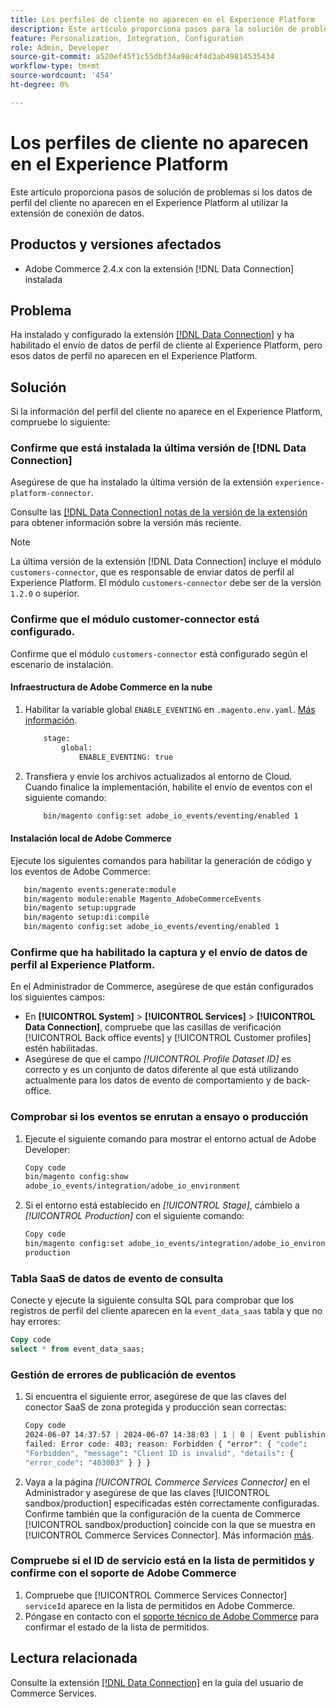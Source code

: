 ```yaml
---
title: Los perfiles de cliente no aparecen en el Experience Platform
description: Este artículo proporciona pasos para la solución de problemas si los datos de perfil del cliente no aparecen en el Experience Platform al usar la extensión  [!DNL Data Connection] .
feature: Personalization, Integration, Configuration
role: Admin, Developer
source-git-commit: a520ef45f1c55dbf34a98c4f4d3ab49814535434
workflow-type: tm+mt
source-wordcount: '454'
ht-degree: 0%

---
```


# Los perfiles de cliente no aparecen en el Experience Platform

Este artículo proporciona pasos de solución de problemas si los datos de perfil del cliente no aparecen en el Experience Platform al utilizar la extensión de conexión de datos.

## Productos y versiones afectados

* Adobe Commerce 2.4.x con la extensión [!DNL Data Connection] instalada

## Problema

Ha instalado y configurado la extensión [[!DNL Data Connection]](https://experienceleague.adobe.com/en/docs/commerce-merchant-services/data-connection/overview) y ha habilitado el envío de datos de perfil de cliente al Experience Platform, pero esos datos de perfil no aparecen en el Experience Platform.

## Solución

Si la información del perfil del cliente no aparece en el Experience Platform, compruebe lo siguiente:

### Confirme que está instalada la última versión de [!DNL Data Connection]

Asegúrese de que ha instalado la última versión de la extensión `experience-platform-connector`.

Consulte las [[!DNL Data Connection] notas de la versión de la extensión](https://experienceleague.adobe.com/en/docs/commerce-merchant-services/data-connection/release-notes) para obtener información sobre la versión más reciente.

>[!NOTE]
>
>La última versión de la extensión [!DNL Data Connection] incluye el módulo `customers-connector`, que es responsable de enviar datos de perfil al Experience Platform. El módulo `customers-connector` debe ser de la versión `1.2.0` o superior.

### Confirme que el módulo customer-connector está configurado.

Confirme que el módulo `customers-connector` está configurado según el escenario de instalación.

#### Infraestructura de Adobe Commerce en la nube

1. Habilitar la variable global `ENABLE_EVENTING` en `.magento.env.yaml`. [Más información](https://experienceleague.adobe.com/en/docs/commerce-cloud-service/user-guide/configure/env/stage/variables-global).

   ```bash
       stage:
           global:
               ENABLE_EVENTING: true
   ```

1. Transfiera y envíe los archivos actualizados al entorno de Cloud. Cuando finalice la implementación, habilite el envío de eventos con el siguiente comando:

   ```bash
       bin/magento config:set adobe_io_events/eventing/enabled 1
   ```

#### Instalación local de Adobe Commerce

Ejecute los siguientes comandos para habilitar la generación de código y los eventos de Adobe Commerce:

```bash
   bin/magento events:generate:module
   bin/magento module:enable Magento_AdobeCommerceEvents
   bin/magento setup:upgrade
   bin/magento setup:di:compile
   bin/magento config:set adobe_io_events/eventing/enabled 1
```

### Confirme que ha habilitado la captura y el envío de datos de perfil al Experience Platform.

En el Administrador de Commerce, asegúrese de que están configurados los siguientes campos:

* En **[!UICONTROL System]** > **[!UICONTROL Services]** > **[!UICONTROL Data Connection]**, compruebe que las casillas de verificación [!UICONTROL Back office events] y [!UICONTROL Customer profiles] estén habilitadas.
* Asegúrese de que el campo *[!UICONTROL Profile Dataset ID]* es correcto y es un conjunto de datos diferente al que está utilizando actualmente para los datos de evento de comportamiento y de back-office.

### Comprobar si los eventos se enrutan a ensayo o producción

1. Ejecute el siguiente comando para mostrar el entorno actual de Adobe Developer:

   ```bash
   Copy code
   bin/magento config:show
   adobe_io_events/integration/adobe_io_environment
   ```

1. Si el entorno está establecido en *[!UICONTROL Stage]*, cámbielo a *[!UICONTROL Production]* con el siguiente comando:

   ```bash
   Copy code
   bin/magento config:set adobe_io_events/integration/adobe_io_environment
   production
   ```

### Tabla SaaS de datos de evento de consulta

Conecte y ejecute la siguiente consulta SQL para comprobar que los registros de perfil del cliente aparecen en la
`event_data_saas` tabla y que no hay errores:

```sql
Copy code
select * from event_data_saas;
```

### Gestión de errores de publicación de eventos

1. Si encuentra el siguiente error, asegúrese de que las claves del conector SaaS de zona protegida y producción sean correctas:

   ```css
   Copy code
   2024-06-07 14:37:57 | 2024-06-07 14:38:03 | 1 | 0 | Event publishing
   failed: Error code: 403; reason: Forbidden { "error": { "code":
   "Forbidden", "message": "Client ID is invalid", "details": {
   "error_code": "403003" } } }
   ```

1. Vaya a la página *[!UICONTROL Commerce Services Connector]* en el Administrador y asegúrese de que las claves [!UICONTROL sandbox/production] especificadas estén correctamente configuradas. Confirme también que la configuración de la cuenta de Commerce [!UICONTROL sandbox/production] coincide con la que se muestra en [!UICONTROL Commerce Services Connector]. Más información [más](https://experienceleague.adobe.com/en/docs/commerce-merchant-services/user-guides/integration-services/saas#apikey).

### Compruebe si el ID de servicio está en la lista de permitidos y confirme con el soporte de Adobe Commerce

1. Compruebe que [!UICONTROL Commerce Services Connector] `serviceId` aparece en la lista de permitidos en Adobe Commerce.
1. Póngase en contacto con el [soporte técnico de Adobe Commerce](https://experienceleague.adobe.com/en/docs/commerce-knowledge-base/kb/help-center-guide/magento-help-center-user-guide) para confirmar el estado de la lista de permitidos.

## Lectura relacionada

Consulte la extensión [[!DNL Data Connection]](https://experienceleague.adobe.com/en/docs/commerce-merchant-services/data-connection/overview) en la guía del usuario de Commerce Services.

